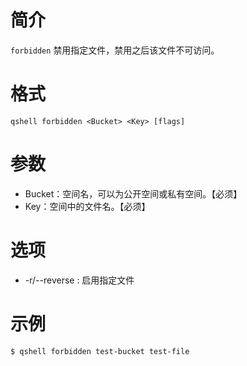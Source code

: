 # 简介
`forbidden` 禁用指定文件，禁用之后该文件不可访问。

# 格式
```
qshell forbidden <Bucket> <Key> [flags]
```

# 参数
* Bucket：空间名，可以为公开空间或私有空间。【必须】
* Key：空间中的文件名。【必须】

# 选项
* -r/--reverse : 启用指定文件

# 示例
```
$ qshell forbidden test-bucket test-file
```
